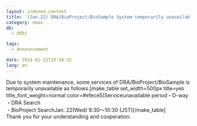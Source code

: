 ```yaml
---
layout: indexed_content
title: '(Jan.22) DRA/BioProject/BioSample System temporarily unavailable'
category: news
db:
  - ddbj

tags:
  - Announcement

date: 2014-01-21T15:58:32
lang: en
---
```


Due to system maintenance, some services of DRA/BioProject/BioSample is temporarily unavailable as follows.[make_table set_width=500px title=yes title_font_weight=normal color=#efece5]Serviceunavailable period・D-way<br>・DRA Search<br>・BioProject SearchJan. 22(Wed) 9:30～10:30 (JST)[/make_table]<br>Thank you for your understanding and cooperation.
